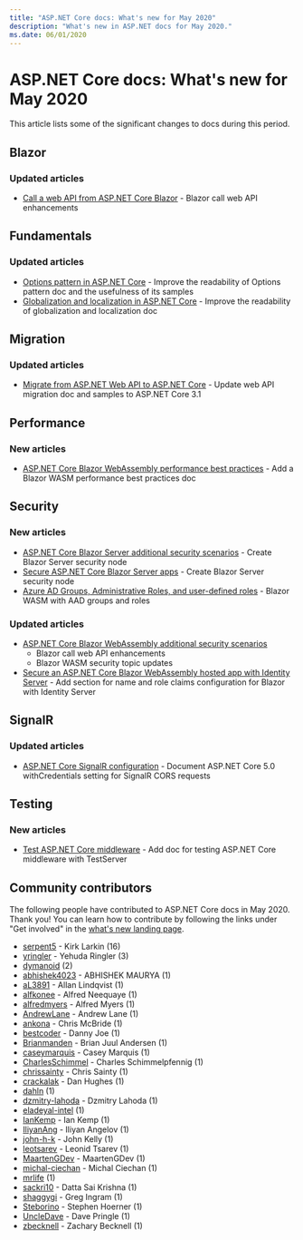```yaml
---
title: "ASP.NET Core docs: What's new for May 2020"
description: "What's new in ASP.NET docs for May 2020."
ms.date: 06/01/2020
---
```


# ASP.NET Core docs: What's new for May 2020

This article lists some of the significant changes to docs during this period.

## Blazor

### Updated articles

- [Call a web API from ASP.NET Core Blazor](../blazor/call-web-api.md) - Blazor call web API enhancements

## Fundamentals

### Updated articles

- [Options pattern in ASP.NET Core](../fundamentals/configuration/options.md) - Improve the readability of Options pattern doc and the usefulness of its samples
- [Globalization and localization in ASP.NET Core](../fundamentals/localization.md) - Improve the readability of globalization and localization doc

## Migration

### Updated articles

- [Migrate from ASP.NET Web API to ASP.NET Core](../migration/webapi.md) - Update web API migration doc and samples to ASP.NET Core 3.1

## Performance

### New articles

- [ASP.NET Core Blazor WebAssembly performance best practices](../performance/blazor/webassembly-best-practices.md) - Add a Blazor WASM performance best practices doc

## Security

### New articles

- [ASP.NET Core Blazor Server additional security scenarios](../security/blazor/server/additional-scenarios.md) - Create Blazor Server security node
- [Secure ASP.NET Core Blazor Server apps](../security/blazor/server/index.md) - Create Blazor Server security node
- [Azure AD Groups, Administrative Roles, and user-defined roles](../security/blazor/webassembly/azure-active-directory-groups-and-roles.md) - Blazor WASM with AAD groups and roles

### Updated articles

- [ASP.NET Core Blazor WebAssembly additional security scenarios](../security/blazor/webassembly/additional-scenarios.md)
  - Blazor call web API enhancements
  - Blazor WASM security topic updates
- [Secure an ASP.NET Core Blazor WebAssembly hosted app with Identity Server](../security/blazor/webassembly/hosted-with-identity-server.md) - Add section for name and role claims configuration for Blazor with Identity Server

## SignalR

### Updated articles

- [ASP.NET Core SignalR configuration](../signalr/configuration.md) - Document ASP.NET Core 5.0 withCredentials setting for SignalR CORS requests

## Testing

### New articles

- [Test ASP.NET Core middleware](../test/middleware.md) - Add doc for testing ASP.NET Core middleware with TestServer

## Community contributors

The following people have contributed to ASP.NET Core docs in May 2020. Thank you! You can learn how to contribute by following the links under "Get involved" in the [what's new landing page](index.yml).

- [serpent5](https://github.com/serpent5) - Kirk Larkin (16)
- [yringler](https://github.com/yringler) - Yehuda Ringler (3)
- [dymanoid](https://github.com/dymanoid) (2)
- [abhishek4023](https://github.com/abhishek4023) - ABHISHEK MAURYA (1)
- [aL3891](https://github.com/aL3891) - Allan Lindqvist (1)
- [alfkonee](https://github.com/alfkonee) - Alfred Neequaye (1)
- [alfredmyers](https://github.com/alfredmyers) - Alfred Myers (1)
- [AndrewLane](https://github.com/AndrewLane) - Andrew Lane (1)
- [ankona](https://github.com/ankona) - Chris McBride (1)
- [bestcoder](https://github.com/bestcoder) - Danny Joe (1)
- [Brianmanden](https://github.com/Brianmanden) - Brian Juul Andersen (1)
- [caseymarquis](https://github.com/caseymarquis) - Casey Marquis (1)
- [CharlesSchimmel](https://github.com/CharlesSchimmel) - Charles Schimmelpfennig (1)
- [chrissainty](https://github.com/chrissainty) - Chris Sainty (1)
- [crackalak](https://github.com/crackalak) - Dan Hughes (1)
- [dahln](https://github.com/dahln) (1)
- [dzmitry-lahoda](https://github.com/dzmitry-lahoda) - Dzmitry Lahoda (1)
- [eladeyal-intel](https://github.com/eladeyal-intel) (1)
- [IanKemp](https://github.com/IanKemp) - Ian Kemp (1)
- [IliyanAng](https://github.com/IliyanAng) - Iliyan Angelov (1)
- [john-h-k](https://github.com/john-h-k) - John Kelly (1)
- [leotsarev](https://github.com/leotsarev) - Leonid Tsarev (1)
- [MaartenGDev](https://github.com/MaartenGDev) - MaartenGDev (1)
- [michal-ciechan](https://github.com/michal-ciechan) - Michal Ciechan (1)
- [mrlife](https://github.com/mrlife) (1)
- [sackri10](https://github.com/sackri10) - Datta Sai Krishna (1)
- [shaggygi](https://github.com/shaggygi) - Greg Ingram (1)
- [Steborino](https://github.com/Steborino) - Stephen Hoerner (1)
- [UncleDave](https://github.com/UncleDave) - Dave Pringle (1)
- [zbecknell](https://github.com/zbecknell) - Zachary Becknell (1)
